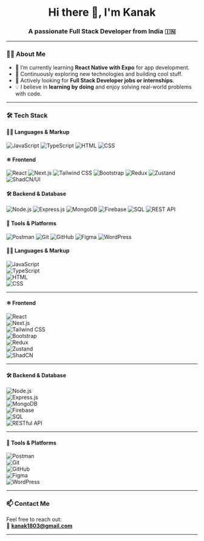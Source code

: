 <h1 align="center">Hi there 👋, I'm Kanak</h1>
<h3 align="center">A passionate Full Stack Developer from India 🇮🇳</h3>

---

### 👨‍💻 About Me

- 🔭 I’m currently learning **React Native with Expo** for app development.
- 🌱 Continuously exploring new technologies and building cool stuff.
- 💼 Actively looking for **Full Stack Developer jobs or internships**.
- 💡 I believe in **learning by doing** and enjoy solving real-world problems with code.

---

### 🛠️ Tech Stack

#### 👨‍💻 Languages & Markup

![JavaScript](https://img.shields.io/badge/JavaScript-F7DF1E?style=flat&logo=javascript&logoColor=black)
![TypeScript](https://img.shields.io/badge/TypeScript-3178C6?style=flat&logo=typescript&logoColor=white)
![HTML](https://img.shields.io/badge/HTML5-E34F26?style=flat&logo=html5&logoColor=white)
![CSS](https://img.shields.io/badge/CSS3-1572B6?style=flat&logo=css3)

#### ⚛️ Frontend

![React](https://img.shields.io/badge/React-20232A?style=flat&logo=react&logoColor=61DAFB)
![Next.js](https://img.shields.io/badge/Next.js-000000?style=flat&logo=nextdotjs)
![Tailwind CSS](https://img.shields.io/badge/TailwindCSS-38B2AC?style=flat&logo=tailwind-css&logoColor=white)
![Bootstrap](https://img.shields.io/badge/Bootstrap-563D7C?style=flat&logo=bootstrap&logoColor=white)
![Redux](https://img.shields.io/badge/Redux-764ABC?style=flat&logo=redux&logoColor=white)
![Zustand](https://img.shields.io/badge/Zustand-000000?style=flat&logo=zustand&logoColor=white)
![ShadCN/UI](https://img.shields.io/badge/Shadcn/UI-18181b?style=flat&logo=tailwind-css&logoColor=white)

#### 🛠️ Backend & Database

![Node.js](https://img.shields.io/badge/Node.js-339933?style=flat&logo=node.js&logoColor=white)
![Express.js](https://img.shields.io/badge/Express.js-000000?style=flat&logo=express&logoColor=white)
![MongoDB](https://img.shields.io/badge/MongoDB-47A248?style=flat&logo=mongodb&logoColor=white)
![Firebase](https://img.shields.io/badge/Firebase-FFCA28?style=flat&logo=firebase&logoColor=black)
![SQL](https://img.shields.io/badge/SQL-4479A1?style=flat&logo=postgresql&logoColor=white)
![REST API](https://img.shields.io/badge/REST%20API-00599C?style=flat)

#### 🧰 Tools & Platforms

![Postman](https://img.shields.io/badge/Postman-FF6C37?style=flat&logo=postman&logoColor=white)
![Git](https://img.shields.io/badge/Git-F05032?style=flat&logo=git&logoColor=white)
![GitHub](https://img.shields.io/badge/GitHub-181717?style=flat&logo=github)
![Figma](https://img.shields.io/badge/Figma-F24E1E?style=flat&logo=figma&logoColor=white)
![WordPress](https://img.shields.io/badge/WordPress-21759B?style=flat&logo=wordpress&logoColor=white)

#### 👨‍💻 Languages & Markup

![JavaScript](https://img.shields.io/badge/-JavaScript-F7DF1E?style=flat&logo=javascript&logoColor=black)  
![TypeScript](https://img.shields.io/badge/-TypeScript-3178C6?style=flat&logo=typescript&logoColor=white)  
![HTML](https://img.shields.io/badge/-HTML5-E34F26?style=flat&logo=html5&logoColor=white)  
![CSS](https://img.shields.io/badge/-CSS3-1572B6?style=flat&logo=css3)

---

#### ⚛️ Frontend

![React](https://img.shields.io/badge/-React-20232A?style=flat&logo=react&logoColor=61DAFB)  
![Next.js](https://img.shields.io/badge/-Next.js-000000?style=flat&logo=nextdotjs)  
![Tailwind CSS](https://img.shields.io/badge/-Tailwind%20CSS-38B2AC?style=flat&logo=tailwind-css&logoColor=white)  
![Bootstrap](https://img.shields.io/badge/-Bootstrap-563D7C?style=flat&logo=bootstrap&logoColor=white)  
![Redux](https://img.shields.io/badge/-Redux-764ABC?style=flat&logo=redux&logoColor=white)  
![Zustand](https://img.shields.io/badge/-Zustand-000000?style=flat&logo=zustand&logoColor=white)  
![ShadCN](https://img.shields.io/badge/-Shadcn/UI-18181b?style=flat&logo=tailwind-css&logoColor=white)

---

#### 🛠️ Backend & Database

![Node.js](https://img.shields.io/badge/-Node.js-339933?style=flat&logo=node.js&logoColor=white)  
![Express.js](https://img.shields.io/badge/-Express.js-000000?style=flat&logo=express&logoColor=white)  
![MongoDB](https://img.shields.io/badge/-MongoDB-47A248?style=flat&logo=mongodb&logoColor=white)  
![Firebase](https://img.shields.io/badge/-Firebase-FFCA28?style=flat&logo=firebase&logoColor=black)  
![SQL](https://img.shields.io/badge/-SQL-4479A1?style=flat&logo=postgresql&logoColor=white)  
![RESTful API](https://img.shields.io/badge/-REST%20API-00599C?style=flat)

---

#### 🧰 Tools & Platforms

![Postman](https://img.shields.io/badge/-Postman-FF6C37?style=flat&logo=postman&logoColor=white)  
![Git](https://img.shields.io/badge/-Git-F05032?style=flat&logo=git&logoColor=white)  
![GitHub](https://img.shields.io/badge/-GitHub-181717?style=flat&logo=github)  
![Figma](https://img.shields.io/badge/-Figma-F24E1E?style=flat&logo=figma&logoColor=white)  
![WordPress](https://img.shields.io/badge/-WordPress-21759B?style=flat&logo=wordpress&logoColor=white)

---

### 📫 Contact Me

Feel free to reach out:  
📧 **kanak1803@gmail.com**

---

<!--
**kanak1803/kanak1803** is a ✨ special ✨ repository because its `README.md` (this file) appears on your GitHub profile.
-->
